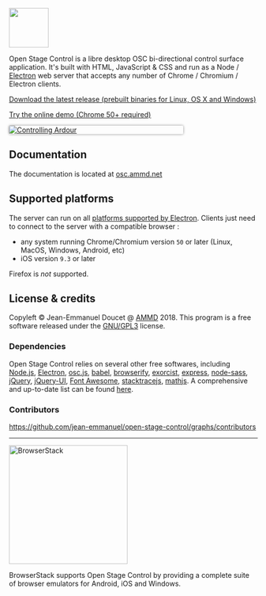 <p>
    <img src="https://github.com/jean-emmanuel/open-stage-control/blob/master/resources/images/logo.png" height="80px" class="img-circle"/>
</p>


<p>
    Open Stage Control is a libre desktop OSC bi-directional control surface application. It's built with HTML, JavaScript & CSS and run as a Node / <a href="http://electron.atom.io/">Electron</a> web server that accepts any number of Chrome / Chromium / Electron clients.
</p>

<p><a href="https://github.com/jean-emmanuel/open-stage-control/releases">Download the latest release (prebuilt binaries for Linux, OS X and Windows)</a></p>

<p><a href="http://openstagecontrol.herokuapp.com/">Try the online demo (Chrome 50+ required)</a></p>


 <div style="width:70%; box-shadow: 0 0 5px 0 rgba(0,0,0,.45); border-radius:2px;overflow:hidden">
<a href="http://osc.ammd.net/img/ardour-osc.png" title="Controlling Ardour"><img alt="Controlling Ardour" src="http://osc.ammd.net/img/ardour-osc.png" style="display:block"/></a>
</div>


## Documentation

The documentation is located at [osc.ammd.net](http://osc.ammd.net)

## Supported platforms

The server can run on all [platforms supported by Electron](https://electron.atom.io/docs/tutorial/supported-platforms/). Clients just need to connect to the server with a compatible browser :

- any system running Chrome/Chromium version `50` or later (Linux, MacOS, Windows, Android, etc)
- iOS version `9.3` or later

Firefox is *not* supported.

## License & credits

Copyleft © Jean-Emmanuel Doucet @ [AMMD](http://ammd.net) 2018.
This program is a free software released under the [GNU/GPL3](ttps://github.com/jean-emmanuel/open-stage-control/blob/master/LICENSE) license.

### Dependencies

Open Stage Control relies on several other free softwares, including [Node.js](https://nodejs.org/), [Electron](http://electron.atom.io/), [osc.js](https://github.com/colinbdclark/osc.js), [babel](http://babeljs.io/), [browserify](http://browserify.org), [exorcist](https://github.com/thlorenz/exorcist), [express](http://expressjs.com), [node-sass](https://github.com/sass/node-sass), [jQuery](http://jquery.com/), [jQuery-UI](http://jqueryui.com/), [Font Awesome](http://fontawesome.io/), [stacktracejs](stacktracejs.com), [mathjs](http://mathjs.org/). A comprehensive and up-to-date list can be found [here](https://github.com/jean-emmanuel/open-stage-control/network/dependencies).

### Contributors

https://github.com/jean-emmanuel/open-stage-control/graphs/contributors

----

<a href="http://browserstack.com/"><img alt="BrowserStack" src="http://osc.ammd.net/img/logo-browserstack.png" width="240" /></a>

BrowserStack supports Open Stage Control by providing a complete suite of browser emulators for Android, iOS and Windows.
